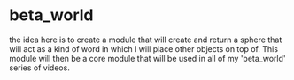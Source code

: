 # beta_world

the idea here is to create a module that will create and return a sphere that will act as a kind of word in which I will place other objects on top of. This module will then be a core module that will be used in all of my 'beta_world' series of videos.